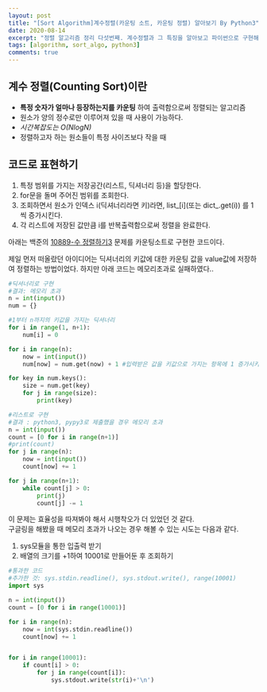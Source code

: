 ```yaml
---
layout: post
title: "[Sort Algorithm]계수정렬(카운팅 소트, 카운팅 정렬) 알아보기 By Python3"
date: 2020-08-14
excerpt: "정렬 알고리즘 정리 다섯번째. 계수정렬과 그 특징을 알아보고 파이썬으로 구현해보자."
tags: [algorithm, sort_algo, python3]
comments: true
---
```

## 계수 정렬(Counting Sort)이란
+ __특정 숫자가 얼마나 등장하는지를 카운팅__ 하여 출력함으로써 정렬되는 알고리즘
+ 원소가 양의 정수로만 이루어져 있을 때 사용이 가능하다.
+ _시간복잡도는 O(NlogN)_
+ 정렬하고자 하는 원소들이 특정 사이즈보다 작을 때 

## 코드로 표현하기
1. 특정 범위를 가지는 저장공간(리스트, 딕셔너리 등)을 할당한다.
2. for문을 돌며 주어진 범위를 조회한다.
3. 조회하면서 원소가 인덱스 i(딕셔너리라면 키)라면, list_[i](또는 dict_.get(i)) 를 1씩 증가시킨다.
4. 각 리스트에 저장된 값만큼 i를 반복출력함으로써 정렬을 완료한다.


아래는 백준의 [10889-수 정렬하기3](https://www.acmicpc.net/problem/10989) 문제를 카운팅소트로 구현한 코드이다.  

제일 먼저 떠올랐던 아이디어는 딕셔너리의 키값에 대한 카운팅 값을 value값에 저장하여 정렬하는 방법이었다.  하지만 아래 코드는 메모리초과로 실패하였다..

```python
#딕셔너리로 구현
#결과: 메모리 초과
n = int(input())
num = {}

#1부터 n까지의 키값을 가지는 딕셔너리
for i in range(1, n+1):
    num[i] = 0

for i in range(n):
    now = int(input())
    num[now] = num.get(now) + 1 #입력받은 값을 키값으로 가지는 항목에 1 증가시키기

for key in num.keys():
    size = num.get(key)
    for j in range(size):
        print(key)


```

```python
#리스트로 구현
#결과 : python3, pypy3로 제출했을 경우 메모리 초과
n = int(input())
count = [0 for i in range(n+1)]
#print(count)
for j in range(n):
    now = int(input())
    count[now] += 1

for j in range(n+1):
    while count[j] > 0:
        print(j)
        count[j] -= 1

```
이 문제는 효율성을 따져봐야 해서 시행착오가 더 있었던 것 같다.  
구글링을 해봤을 때 메모리 초과가 나오는 경우 해볼 수 있는 시도는 다음과 같다.   

1. sys모듈을 통한 입출력 받기   
2. 배열의 크기를 +1하여 10001로 만들어둔 후 조회하기  

```python
#통과한 코드
#추가한 것: sys.stdin.readline(), sys.stdout.write(), range(10001)
import sys

n = int(input())
count = [0 for i in range(10001)]

for i in range(n):
    now = int(sys.stdin.readline())
    count[now] += 1


for i in range(10001):
    if count[i] > 0:
        for j in range(count[i]):
            sys.stdout.write(str(i)+'\n')
        


```